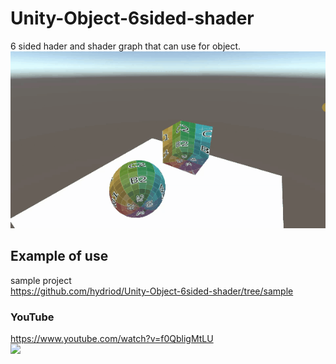 # Unity-Object-6sided-shader

6 sided hader and shader graph that can use for object.<br>
![demo](https://github.com/hydriod/Unity-Object-6sided-shader/blob/image/demo.gif)

## Example of use

sample project<br>
https://github.com/hydriod/Unity-Object-6sided-shader/tree/sample
<br>

### YouTube

https://www.youtube.com/watch?v=f0QbligMtLU<br>
[![](https://img.youtube.com/vi/f0QbligMtLU/0.jpg)](https://www.youtube.com/watch?v=f0QbligMtLU)
